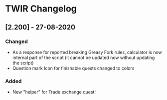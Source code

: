 # TWIR Changelog



## [2.200] - 27-08-2020
### Changed
- As a response for reported breaking Greasy Fork rules, calculator is now internal part of the script (it cannot be updated now without updating the script)
- Question mark Icon for finishable quests changed to colors

### Added
- New "helper" for Trade exchange quest!